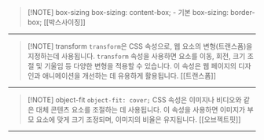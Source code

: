 
> [!NOTE] box-sizing
>  box-sizing: content-box; - 기본
>  box-sizing: border-box;
>  [[박스사이징]]

---

> [!NOTE] transform
> `transform`은 CSS 속성으로, 웹 요소의 변형(트랜스폼)을 지정하는데 사용됩니다. 
> `transform` 속성을 사용하면 요소를 이동, 회전, 크기 조절 및 기울임 등 
> 다양한 변형을 적용할 수 있습니다. 이 속성은 웹 페이지의 디자인과 애니메이션을 
> 개선하는 데 유용하게 활용됩니다.
> [[트랜스폼]]

---

> [!NOTE] object-fit
> `object-fit: cover;` CSS 속성은 이미지나 비디오와 같은 대체 콘텐츠 요소를 조절하는 데 
> 사용됩니다. 이 속성을 사용하면 이미지가 부모 요소에 맞게 크기 조정되며, 
> 이미지의 비율은 유지됩니다.
> [[오브젝트핏]]

---
